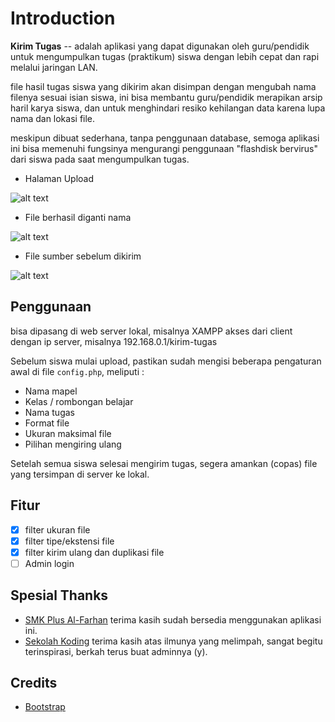 # Introduction
**Kirim Tugas** -- adalah aplikasi yang dapat digunakan oleh guru/pendidik untuk mengumpulkan tugas (praktikum) siswa dengan lebih cepat dan rapi melalui jaringan LAN.

file hasil tugas siswa yang dikirim akan disimpan dengan mengubah nama filenya sesuai isian siswa, ini bisa membantu guru/pendidik merapikan arsip haril karya siswa, dan untuk menghindari resiko kehilangan data karena lupa nama dan lokasi file.

meskipun dibuat sederhana, tanpa penggunaan database, semoga aplikasi ini bisa memenuhi fungsinya mengurangi penggunaan "flashdisk bervirus" dari siswa pada saat mengumpulkan tugas.

- Halaman Upload

![alt text](https://preview.ibb.co/gb2yA5/Screenshot_from_2017_07_01_18_18_56.png "screenshoot")

- File berhasil diganti nama

![alt text](https://preview.ibb.co/i7Vwxk/Screenshot_from_2017_07_01_18_16_39.png "screenshoot")

- File sumber sebelum dikirim

![alt text](https://image.ibb.co/idV73Q/Screenshot_from_2017_07_01_18_09_33.png "screenshoot")

## Penggunaan
bisa dipasang di web server lokal, misalnya XAMPP
akses dari client dengan ip server, misalnya 192.168.0.1/kirim-tugas

Sebelum siswa mulai upload, pastikan sudah mengisi beberapa pengaturan awal di file ```config.php```, meliputi :
- Nama mapel
- Kelas / rombongan belajar
- Nama tugas
- Format file
- Ukuran maksimal file
- Pilihan mengiring ulang

Setelah semua siswa selesai mengirim tugas, segera amankan (copas) file yang tersimpan di server ke lokal.

## Fitur
- [x] filter ukuran file
- [x] filter tipe/ekstensi file
- [x] filter kirim ulang dan duplikasi file
- [ ] Admin login

## Spesial Thanks
- [SMK Plus Al-Farhan](http://smkplusalfarhan.sch.id/)
terima kasih sudah bersedia menggunakan aplikasi ini.
- [Sekolah Koding](http://sekolahkoding.com/)
terima kasih atas ilmunya yang melimpah, sangat begitu terinspirasi, berkah terus buat adminnya (y).

## Credits
- [Bootstrap](http://getbootstrap.com/)
